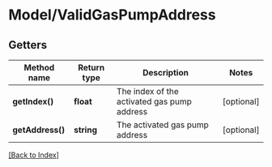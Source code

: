 # Model/ValidGasPumpAddress

## Getters

Method name | Return type | Description | Notes
------------ | ------------- | ------------- | -------------
**getIndex()** | **float** | The index of the activated gas pump address | [optional]
**getAddress()** | **string** | The activated gas pump address | [optional]

[[Back to Index]](../index.md)
